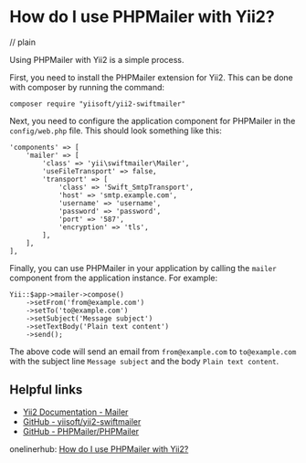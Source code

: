 # How do I use PHPMailer with Yii2?
// plain

Using PHPMailer with Yii2 is a simple process.

First, you need to install the PHPMailer extension for Yii2. This can be done with composer by running the command:

```
composer require "yiisoft/yii2-swiftmailer"
```

Next, you need to configure the application component for PHPMailer in the `config/web.php` file. This should look something like this:

```
'components' => [
    'mailer' => [
        'class' => 'yii\swiftmailer\Mailer',
        'useFileTransport' => false,
        'transport' => [
            'class' => 'Swift_SmtpTransport',
            'host' => 'smtp.example.com',
            'username' => 'username',
            'password' => 'password',
            'port' => '587',
            'encryption' => 'tls',
        ],
    ],
],
```

Finally, you can use PHPMailer in your application by calling the `mailer` component from the application instance. For example:

```
Yii::$app->mailer->compose()
    ->setFrom('from@example.com')
    ->setTo('to@example.com')
    ->setSubject('Message subject')
    ->setTextBody('Plain text content')
    ->send();
```

The above code will send an email from `from@example.com` to `to@example.com` with the subject line `Message subject` and the body `Plain text content`.

## Helpful links

- [Yii2 Documentation - Mailer](https://www.yiiframework.com/doc/guide/2.0/en/tutorial-core-components#mailer)
- [GitHub - yiisoft/yii2-swiftmailer](https://github.com/yiisoft/yii2-swiftmailer)
- [GitHub - PHPMailer/PHPMailer](https://github.com/PHPMailer/PHPMailer)

onelinerhub: [How do I use PHPMailer with Yii2?](https://onelinerhub.com/phpmailer/how-do-i-use-phpmailer-with-yii-)